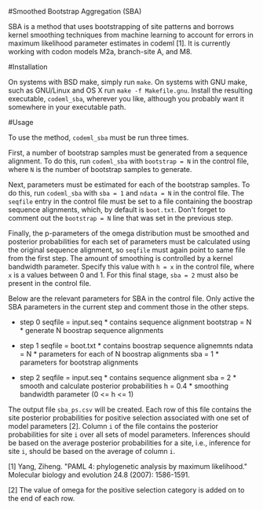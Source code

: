 #Smoothed Bootstrap Aggregation (SBA)

SBA is a method that uses bootstrapping of site patterns and borrows
kernel smoothing techniques from machine learning to account for
errors in maximum likelihood parameter estimates in codeml [1].  It is
currently working with codon models M2a, branch-site A, and M8.

#Installation

On systems with BSD make, simply run ```make```.  On systems with GNU
make, such as GNU/Linux and OS X run ```make -f Makefile.gnu```.
Install the resulting executable, ```codeml_sba```, wherever you like,
although you probably want it somewhere in your executable path.

#Usage

To use the method, ```codeml_sba``` must be run three times.

First, a number of bootstrap samples must be generated from a sequence
alignment.  To do this, run ```codeml_sba``` with ```bootstrap = N```
in the control file, where ```N``` is the number of bootstrap samples
to generate.

Next, parameters must be estimated for each of the bootstrap samples.
To do this, run ```codeml_sba``` with ```sba = 1``` and ```ndata =
N``` in the control file.  The ````seqfile```` entry in the control
file must be set to a file containing the boostrap sequence
alignments, which, by default is ```boot.txt```.  Don't forget to
comment out the ```bootstrap = N``` line that was set in the previous
step.

Finally, the p-parameters of the omega distribution must be smoothed
and posterior probabilities for each set of parameters must be
calculated using the original sequence alignment, so ````seqfile````
must again point to same file from the first step.  The amount of
smoothing is controlled by a kernel bandwidth parameter.  Specify this
value with ```h = x``` in the control file, where ```x``` is a values
between 0 and 1.  For this final stage, ```sba = 2``` must also be
present in the control file.

Below are the relevant parameters for SBA in the control file.  Only
active the SBA parameters in the current step and comment those in the
other steps.

* step 0
seqfile   = input.seq * contains sequence alignment
bootstrap = N         * generate N boostrap sequence alignments

* step 1
seqfile   = boot.txt  * contains boostrap sequence alignemnts
ndata     = N         * parameters for each of N boostrap alignments
sba       = 1         * parameters for bootstrap alignments

* step 2
seqfile   = input.seq * contains sequence alignment
sba       = 2         * smooth and calculate posterior probabilities
h         = 0.4       * smoothing bandwidth parameter (0 <= h <= 1)

The output file ```sba_ps.csv``` will be created.  Each row of this
file contains the site posterior probabilities for positive selection
associated with one set of model parameters [2].  Column ```i``` of
the file contains the posterior probabilities for site ```i``` over
all sets of model parameters.  Inferences should be based on the
average posterior probabilities for a site, i.e., inference for site
```i```, should be based on the average of column ```i```.

[1] Yang, Ziheng. "PAML 4: phylogenetic analysis by maximum
likelihood." Molecular biology and evolution 24.8 (2007): 1586-1591.

[2] The value of omega for the positive selection category is added on
to the end of each row.
